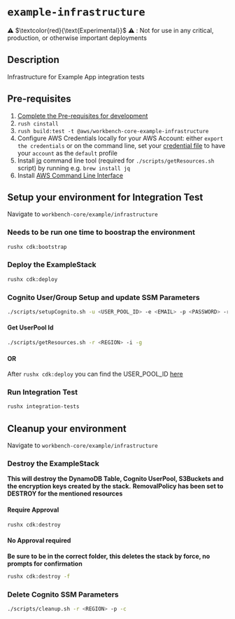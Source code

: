 # `example-infrastructure`

⚠️ $\textcolor{red}{\text{Experimental}}$ ⚠️ : Not for use in any critical, production, or otherwise important deployments

 ## Description

 Infrastructure for Example App integration tests

 ## Pre-requisites
 1. [Complete the Pre-requisites for development](./../../../DEVELOPMENT.md/#prerequisites-for-development)
 2. `rush cinstall`
 3. `rush build:test -t @aws/workbench-core-example-infrastructure`
 4. Configure AWS Credentials locally for your AWS Account: either `export the credentials` or on the command line, set your [credential file](https://docs.aws.amazon.com/cli/latest/userguide/cli-configure-profiles.html) to have your `account` as the `default` profile
 5. Install [jq](https://stedolan.github.io/jq/) command line tool (required for `./scripts/getResources.sh` script) by running e.g. `brew install jq`
 6. Install [AWS Command Line Interface](https://docs.aws.amazon.com/cli/latest/userguide/getting-started-install.html)

 ## Setup your environment for Integration Test
 Navigate to `workbench-core/example/infrastructure`

 ### Needs to be run one time to boostrap the environment
```bash
rushx cdk:bootstrap
```

### Deploy the ExampleStack
```bash
rushx cdk:deploy
```

### Cognito User/Group Setup and update SSM Parameters
```bash
./scripts/setupCognito.sh -u <USER_POOL_ID> -e <EMAIL> -p <PASSWORD> -r <REGION> -c
```

#### Get UserPool Id
```bash
./scripts/getResources.sh -r <REGION> -i -g
```

#### OR
After `rushx cdk:deploy` you can find the USER_POOL_ID [here](./src/config/testEnv.json#L15)

### Run Integration Test
```bash
rushx integration-tests
```

## Cleanup your environment
Navigate to `workbench-core/example/infrastructure`

### Destroy the ExampleStack
**This will destroy the DynamoDB Table, Cognito UserPool, S3Buckets and the encryption keys created by the stack.**
**RemovalPolicy has been set to DESTROY for the mentioned resources**
#### Require Approval
```bash
rushx cdk:destroy
```

#### No Approval required
**Be sure to be in the correct folder, this deletes the stack by force, no prompts for confirmation**
```bash
rushx cdk:destroy -f
```

### Delete Cognito SSM Parameters
```bash
./scripts/cleanup.sh -r <REGION> -p -c
```

